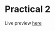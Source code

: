 # Practical 2

Live preview [here](https://ravitej2005.github.io/HTML_CSS_Practicals/Practical%202/)
